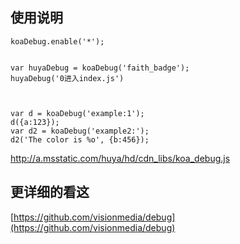 

## 使用说明

	koaDebug.enable('*');


	var huyaDebug = koaDebug('faith_badge');
	huyaDebug('0进入index.js')



	var d = koaDebug('example:1');
	d({a:123});
	var d2 = koaDebug('example2:');
	d2('The color is %o', {b:456});


http://a.msstatic.com/huya/hd/cdn_libs/koa_debug.js

## 更详细的看这

[https://github.com/visionmedia/debug](https://github.com/visionmedia/debug)